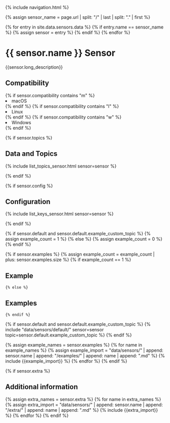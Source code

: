 {% include navigation.html %}

{% assign sensor_name = page.url | split: "/" | last | split: "." | first %}  

{% for entry in site.data.sensors.data %}
    {% if entry.name == sensor_name %}
        {% assign sensor = entry %}
    {% endif %}
{% endfor %}

# {{ sensor.name }} Sensor

{{sensor.long_description}}

## Compatibility

<div style="margin: 0 0 0 0;">
{% if sensor.compatibility contains "m" %}
<li>macOS</li>
{% endif %}
{% if sensor.compatibility contains "l" %}
<li>Linux</li>
{% endif %}
{% if sensor.compatibility contains "w" %}
<li>Windows</li>
{% endif %}
</div>

{% if sensor.topics %}
## Data and Topics

{% include list_topics_sensor.html sensor=sensor %}
    
{% endif %}

{% if sensor.config %}
## Configuration

{% include list_keys_sensor.html sensor=sensor %}

{% endif %}

{% if sensor.default and sensor.default.example_custom_topic %}
    {% assign example_count = 1 %}
{% else %}
    {% assign example_count = 0 %}
{% endif %} 

{% if sensor.examples %}
    {% assign example_count = example_count | plus: sensor.examples.size %}
    {% if example_count == 1 %}
## Example
    {% else %}
## Examples
    {% endif %} 
 
{% if sensor.default and sensor.default.example_custom_topic %}
{% include "data/sensors/default/" sensor=sensor topic=sensor.default.example_custom_topic %}
{% endif %}

{% assign example_names = sensor.examples %}
    {% for name in example_names %}
        {% assign example_import = "data/sensors/" | append: sensor.name | append: "/examples/" | append: name | append: ".md" %}
{% include {{example_import}} %}
    {% endfor %}
{% endif %}


{% if sensor.extra %}
## Additional information 
 
{% assign extra_names = sensor.extra %}
    {% for name in extra_names %}
        {% assign extra_import = "data/sensors/" | append: sensor.name | append: "/extra/" | append: name | append: ".md" %}
{% include {{extra_import}} %}
    {% endfor %}
{% endif %}



